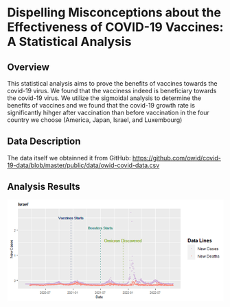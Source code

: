 # Dispelling Misconceptions about the Effectiveness of COVID-19 Vaccines: A Statistical Analysis

## Overview
This statistical analysis aims to prove the benefits of vaccines towards the covid-19 virus. We found that the vacciness indeed is beneficiary towards the covid-19 virus. We utilize the sigmoidal analysis to determine the benefits of vaccines and we found that the covid-19 growth rate is significantly hihger after vaccination than before vaccination in the four country we choose (America, Japan, Israel, and Luxembourg)

## Data Description
The data itself we obtainned it from GitHub: https://github.com/owid/covid-19-data/blob/master/public/data/owid-covid-data.csv

## Analysis Results
![israel_data](https://github.com/cmatthew-s/covid_sigmoidal_analysis/blob/main/images/Israel%20Data.png)
